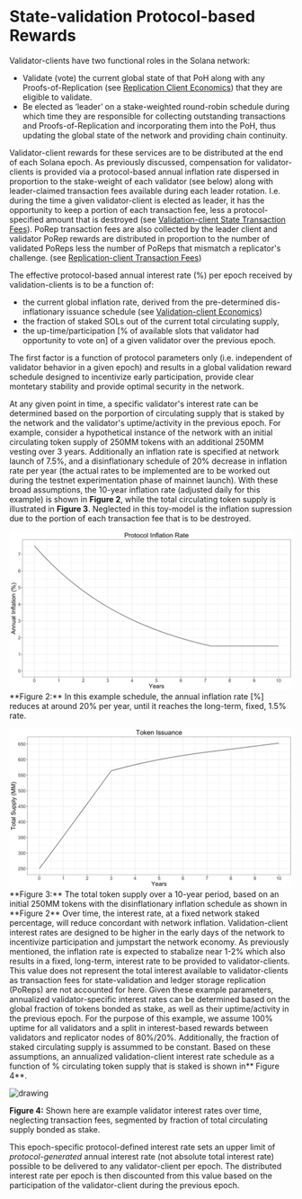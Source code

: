 # State-validation Protocol-based Rewards

Validator-clients have two functional roles in the Solana network:

* Validate \(vote\) the current global state of that PoH along with any Proofs-of-Replication \(see [Replication Client Economics](../ed_replication_client_economics/)\) that they are eligible to validate.
* Be elected as ‘leader’ on a stake-weighted round-robin schedule during which time they are responsible for collecting outstanding transactions and Proofs-of-Replication and incorporating them into the PoH, thus updating the global state of the network and providing chain continuity.

Validator-client rewards for these services are to be distributed at the end of each Solana epoch. As previously discussed, compensation for validator-clients is provided via a protocol-based annual inflation rate dispersed in proportion to the stake-weight of each validator \(see below\) along with leader-claimed transaction fees available during each leader rotation. I.e. during the time a given validator-client is elected as leader, it has the opportunity to keep a portion of each transaction fee, less a protocol-specified amount that is destroyed \(see [Validation-client State Transaction Fees](ed_vce_state_validation_transaction_fees.md)\). PoRep transaction fees are also collected by the leader client and validator PoRep rewards are distributed in proportion to the number of validated PoReps less the number of PoReps that mismatch a replicator's challenge. \(see [Replication-client Transaction Fees](ed_vce_replication_validation_transaction_fees.md)\)

The effective protocol-based annual interest rate \(%\) per epoch received by validation-clients is to be a function of:

* the current global inflation rate, derived from the pre-determined dis-inflationary issuance schedule \(see [Validation-client Economics](https://github.com/solana-labs/solana/tree/aacead62c0eb052068172eba6b53fc85874d6d54/book/src/ed_validartion_client_economics.md)\)
* the fraction of staked SOLs out of the current total circulating supply,
* the up-time/participation \[% of available slots that validator had opportunity to vote on\] of a given validator over the previous epoch.

The first factor is a function of protocol parameters only \(i.e. independent of validator behavior in a given epoch\) and results in a global validation reward schedule designed to incentivize early participation, provide clear montetary stability and provide optimal security in the network.

At any given point in time, a specific validator's interest rate can be determined based on the porportion of circulating supply that is staked by the network and the validator's uptime/activity in the previous epoch. For example, consider a hypothetical instance of the network with an initial circulating token supply of 250MM tokens with an additional 250MM vesting over 3 years. Additionally an inflation rate is specified at network launch of 7.5%, and a disinflationary schedule of 20% decrease in inflation rate per year \(the actual rates to be implemented are to be worked out during the testnet experimentation phase of mainnet launch\). With these broad assumptions, the 10-year inflation rate \(adjusted daily for this example\) is shown in **Figure 2**, while the total circulating token supply is illustrated in **Figure 3**. Neglected in this toy-model is the inflation supression due to the portion of each transaction fee that is to be destroyed.

![drawing](../../../.gitbook/assets/p_ex_schedule%20%283%29.png) \*\*Figure 2:\*\* In this example schedule, the annual inflation rate \[%\] reduces at around 20% per year, until it reaches the long-term, fixed, 1.5% rate.

![drawing](../../../.gitbook/assets/p_ex_supply%20%281%29.png) \*\*Figure 3:\*\* The total token supply over a 10-year period, based on an initial 250MM tokens with the disinflationary inflation schedule as shown in \*\*Figure 2\*\* Over time, the interest rate, at a fixed network staked percentage, will reduce concordant with network inflation. Validation-client interest rates are designed to be higher in the early days of the network to incentivize participation and jumpstart the network economy. As previously mentioned, the inflation rate is expected to stabalize near 1-2% which also results in a fixed, long-term, interest rate to be provided to validator-clients. This value does not represent the total interest available to validator-clients as transaction fees for state-validation and ledger storage replication \(PoReps\) are not accounted for here. Given these example parameters, annualized validator-specific interest rates can be determined based on the global fraction of tokens bonded as stake, as well as their uptime/activity in the previous epoch. For the purpose of this example, we assume 100% uptime for all validators and a split in interest-based rewards between validators and replicator nodes of 80%/20%. Additionally, the fraction of staked circulating supply is assummed to be constant. Based on these assumptions, an annualized validation-client interest rate schedule as a function of % circulating token supply that is staked is shown in\*\* Figure 4\*\*.

![drawing](https://github.com/solana-labs/solana/tree/aacead62c0eb052068172eba6b53fc85874d6d54/book/src/.gitbook/assets/p_ex_interest.png)

**Figure 4:** Shown here are example validator interest rates over time, neglecting transaction fees, segmented by fraction of total circulating supply bonded as stake.

This epoch-specific protocol-defined interest rate sets an upper limit of _protocol-generated_ annual interest rate \(not absolute total interest rate\) possible to be delivered to any validator-client per epoch. The distributed interest rate per epoch is then discounted from this value based on the participation of the validator-client during the previous epoch.

